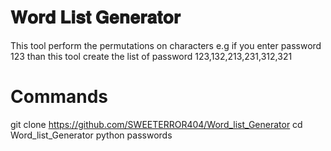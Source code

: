 # 𝐖𝐨𝐫𝐝 𝐋𝐢𝐬𝐭 𝐆𝐞𝐧𝐞𝐫𝐚𝐭𝐨𝐫
This tool perform the permutations on characters
e.g if you enter password 123 than this tool create the list of password 123,132,213,231,312,321

# Commands
git clone https://github.com/SWEETERROR404/Word_list_Generator
cd Word_list_Generator
python passwords
